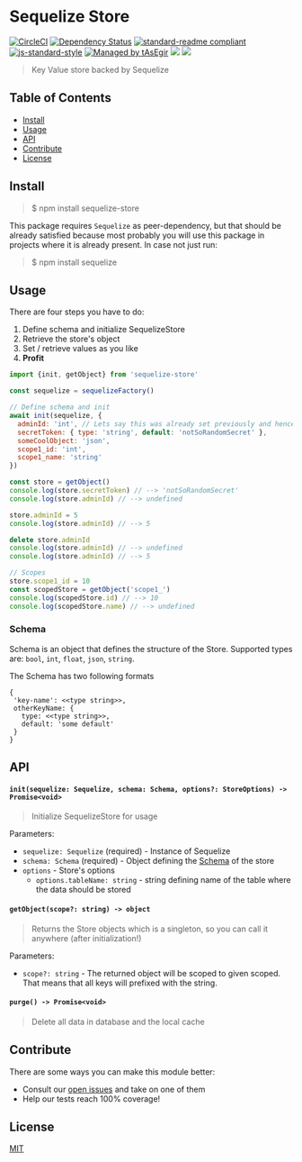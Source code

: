 # Sequelize Store

[![CircleCI](https://flat.badgen.net/circleci/github/auhau/sequelize-store/master)](https://app.circleci.com/pipelines/github/AuHau/sequelize-store)
[![Dependency Status](https://david-dm.org/auhau/sequelize-store.svg?style=flat-square)](https://david-dm.org/auhau/sequelize-store)
[![standard-readme compliant](https://img.shields.io/badge/standard--readme-OK-brightgreen.svg?style=flat-square)](https://github.com/RichardLitt/standard-readme)
[![js-standard-style](https://img.shields.io/badge/code%20style-standard-brightgreen.svg?style=flat-square)](https://github.com/feross/standard)
[![Managed by tAsEgir](https://img.shields.io/badge/%20managed%20by-tasegir-brightgreen?style=flat-square)](https://github.com/auhau/tasegir)
![](https://img.shields.io/badge/npm-%3E%3D6.0.0-orange.svg?style=flat-square)
![](https://img.shields.io/badge/Node.js-%3E%3D10.0.0-orange.svg?style=flat-square)

> Key Value store backed by Sequelize

## Table of Contents

- [Install](#install)
- [Usage](#usage)
- [API](#api)
- [Contribute](#contribute)
- [License](#license)

## Install

> $ npm install sequelize-store

This package requires `Sequelize` as peer-dependency, but that should
be already satisfied because most probably you will use this package in projects where it is already present.
In case not just run:

> $ npm install sequelize

## Usage

 There are four steps you have to do:
  1. Define schema and initialize SequelizeStore
  1. Retrieve the store's object
  1. Set / retrieve values as you like
  1. **Profit**

```js
import {init, getObject} from 'sequelize-store'

const sequelize = sequelizeFactory()

// Define schema and init
await init(sequelize, {
  adminId: 'int', // Lets say this was already set previously and hence is pesisted in DB
  secretToken: { type: 'string', default: 'notSoRandomSecret' },
  someCoolObject: 'json',
  scope1_id: 'int',
  scope1_name: 'string'
})

const store = getObject()
console.log(store.secretToken) // --> 'notSoRandomSecret'
console.log(store.adminId) // --> undefined

store.adminId = 5
console.log(store.adminId) // --> 5

delete store.adminId
console.log(store.adminId) // --> undefined
console.log(store.adminId) // --> 5

// Scopes
store.scope1_id = 10
const scopedStore = getObject('scope1_')
console.log(scopedStore.id) // --> 10
console.log(scopedStore.name) // --> undefined
```

### Schema

Schema is an object that defines the structure of the Store. Supported types are:
`bool`, `int`, `float`, `json`, `string`.

The Schema has two following formats

```
{
 'key-name': <<type string>>,
 otherKeyName: {
   type: <<type string>>,
   default: 'some default'
 }
}
```

## API

#### `init(sequelize: Sequelize, schema: Schema, options?: StoreOptions) -> Promise<void>`

> Initialize SequelizeStore for usage

Parameters:
 - `sequelize: Sequelize` (required) - Instance of Sequelize
 - `schema: Schema` (required) - Object defining the [Schema](#schema) of the store
 - `options` - Store's options
    - `options.tableName: string` - string defining name of the table where the data should be stored

#### `getObject(scope?: string) -> object`

> Returns the Store objects which is a singleton, so you can call it anywhere (after initialization!)

Parameters:
 - `scope?: string` - The returned object will be scoped to given scoped. That means that all keys will prefixed with the string.

#### `purge() -> Promise<void>`

> Delete all data in database and the local cache

## Contribute

There are some ways you can make this module better:

- Consult our [open issues](https://github.com/auhau/sequelize-store/issues) and take on one of them
- Help our tests reach 100% coverage!

## License

[MIT](./LICENSE)

